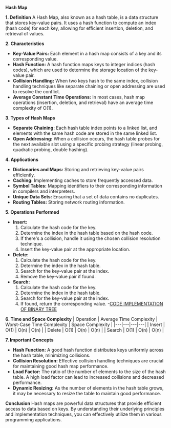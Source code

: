 **Hash Map**

**1. Definition**
A Hash Map, also known as a hash table, is a data structure that stores key-value pairs. It uses a hash function to compute an index (hash code) for each key, allowing for efficient insertion, deletion, and retrieval of values.

**2. Characteristics**
* **Key-Value Pairs:** Each element in a hash map consists of a key and its corresponding value.
* **Hash Function:** A hash function maps keys to integer indices (hash codes), which are used to determine the storage location of the key-value pair.
* **Collision Handling:** When two keys hash to the same index, collision handling techniques like separate chaining or open addressing are used to resolve the conflict.
* **Average Constant Time Operations:** In most cases, hash map operations (insertion, deletion, and retrieval) have an average time complexity of O(1).

**3. Types of Hash Maps**
* **Separate Chaining:** Each hash table index points to a linked list, and elements with the same hash code are stored in the same linked list.
* **Open Addressing:** When a collision occurs, the hash table probes for the next available slot using a specific probing strategy (linear probing, quadratic probing, double hashing).

**4. Applications**
* **Dictionaries and Maps:** Storing and retrieving key-value pairs efficiently.
* **Caching:** Implementing caches to store frequently accessed data.
* **Symbol Tables:** Mapping identifiers to their corresponding information in compilers and interpreters.
* **Unique Data Sets:** Ensuring that a set of data contains no duplicates.
* **Routing Tables:** Storing network routing information.

**5. Operations Performed**
* **Insert:**
  1. Calculate the hash code for the key.
  2. Determine the index in the hash table based on the hash code.
  3. If there's a collision, handle it using the chosen collision resolution technique.
  4. Insert the key-value pair at the appropriate location.
* **Delete:**
  1. Calculate the hash code for the key.
  2. Determine the index in the hash table.
  3. Search for the key-value pair at the index.
  4. Remove the key-value pair if found.
* **Search:**
  1. Calculate the hash code for the key.
  2. Determine the index in the hash table.
  3. Search for the key-value pair at the index.
  4. If found, return the corresponding value.
-[CODE IMPLEMENTATION OF BINARY TREE](https://github.com/henok-getahun/DataStructureAndAlgorithm-DSA-/blob/main/Hash.py)

**6. Time and Space Complexity**
| Operation | Average Time Complexity | Worst-Case Time Complexity | Space Complexity |
|---|---|---|---|
| Insert | O(1) | O(n) | O(n) |
| Delete | O(1) | O(n) | O(n) |
| Search | O(1) | O(n) | O(n) |

**7. Important Concepts**
* **Hash Function:** A good hash function distributes keys uniformly across the hash table, minimizing collisions.
* **Collision Resolution:** Effective collision handling techniques are crucial for maintaining good hash map performance.
* **Load Factor:** The ratio of the number of elements to the size of the hash table. A high load factor can lead to increased collisions and decreased performance.
* **Dynamic Resizing:** As the number of elements in the hash table grows, it may be necessary to resize the table to maintain good performance.

**Conclusion**
Hash maps are powerful data structures that provide efficient access to data based on keys. By understanding their underlying principles and implementation techniques, you can effectively utilize them in various programming applications.
